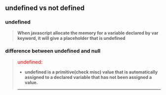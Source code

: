 ## undefined vs not defined

### undefined

> **When javascript allocate the memory for a variable declared by var keyword, it will give a placeholder that is undefined**

### difference between undefined and null

> <span style="color:red;font-size:16px">undefined:</span>
>
> - **undefined is a primitive(check misc) value that is automatically assigned to a declared variable that has not been assigned a value.**
>
> ---
